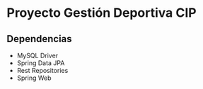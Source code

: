 # Proyecto Gestión Deportiva CIP

## Dependencias

- MySQL Driver
- Spring Data JPA
- Rest Repositories
- Spring Web
